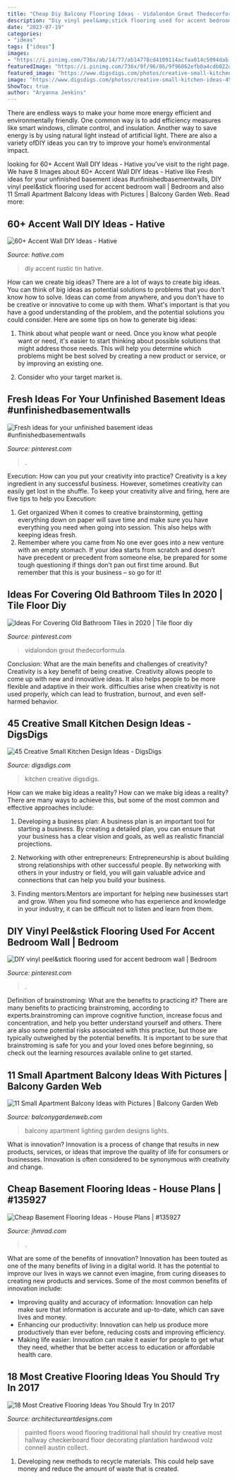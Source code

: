 ```yaml
---
title: "Cheap Diy Balcony Flooring Ideas - Vidalondon Grout Thedecorformula"
description: "Diy vinyl peel&amp;stick flooring used for accent bedroom wall"
date: "2023-07-19"
categories:
- "ideas"
tags: ["ideas"]
images:
- "https://i.pinimg.com/736x/ab/14/77/ab14778cd4109114acfaa014c5094dab.jpg"
featuredImage: "https://i.pinimg.com/736x/9f/96/86/9f96862efb0a4cdb022d219fa21497b6.jpg"
featured_image: "https://www.digsdigs.com/photos/creative-small-kitchen-ideas-45.jpg"
image: "https://www.digsdigs.com/photos/creative-small-kitchen-ideas-45.jpg"
ShowToc: true
author: "Aryanna Jenkins"
---
```



There are endless ways to make your home more energy efficient and environmentally friendly. One common way is to add efficiency measures like smart windows, climate control, and insulation. Another way to save energy is by using natural light instead of artificial light. There are also a variety ofDIY ideas you can try to improve your home’s environmental impact.

	

		
looking for 60+ Accent Wall DIY Ideas - Hative you've visit to the right page. We have 8 Images about 60+ Accent Wall DIY Ideas - Hative like Fresh ideas for your unfinished basement ideas #unfinishedbasementwalls, DIY vinyl peel&amp;stick flooring used for accent bedroom wall | Bedroom and also 11 Small Apartment Balcony Ideas with Pictures | Balcony Garden Web. Read more:
		
    
## 60+ Accent Wall DIY Ideas - Hative

<img loading=lazy src="https://hative.com/wp-content/uploads/2017/08/accent-wall-diy/54-accent-wall-diy-ideas.jpg" onerror="this.onerror=null;this.src='https://tse1.mm.bing.net/th?id=OIP.676RFhH_ATrSIkXmg11t4AHaLH&amp;pid=15.1';" alt="60+ Accent Wall DIY Ideas - Hative">

_Source: hative.com_

>diy accent rustic tin hative. 

	

How can we create big ideas?
There are a lot of ways to create big ideas. You can think of big ideas as potential solutions to problems that you don't know how to solve. Ideas can come from anywhere, and you don't have to be creative or innovative to come up with them. What's important is that you have a good understanding of the problem, and the potential solutions you could consider. Here are some tips on how to generate big ideas:
1. Think about what people want or need. Once you know what people want or need, it's easier to start thinking about possible solutions that might address those needs. This will help you determine which problems might be best solved by creating a new product or service, or by improving an existing one.

2. Consider who your target market is.

    
## Fresh Ideas For Your Unfinished Basement Ideas #unfinishedbasementwalls

<img loading=lazy src="https://i.pinimg.com/736x/9f/96/86/9f96862efb0a4cdb022d219fa21497b6.jpg" onerror="this.onerror=null;this.src='https://tse2.mm.bing.net/th?id=OIP.jbx1J5ZKiPccthcS8luG1AHaLH&amp;pid=15.1';" alt="Fresh ideas for your unfinished basement ideas #unfinishedbasementwalls">

_Source: pinterest.com_

>. 

	

Execution: How can you put your creativity into practice?
Creativity is a key ingredient in any successful business. However, sometimes creativity can easily get lost in the shuffle. To keep your creativity alive and firing, here are five tips to help you Execution:
1. Get organized
When it comes to creative brainstorming, getting everything down on paper will save time and make sure you have everything you need when going into session. This also helps with keeping ideas fresh.
2. Remember where you came from
No one ever goes into a new venture with an empty stomach. If your idea starts from scratch and doesn’t have precedent or precedent from someone else, be prepared for some tough questioning if things don’t pan out first time around. But remember that this is your business – so go for it!

    
## Ideas For Covering Old Bathroom Tiles In 2020 | Tile Floor Diy

<img loading=lazy src="https://i.pinimg.com/736x/ab/14/77/ab14778cd4109114acfaa014c5094dab.jpg" onerror="this.onerror=null;this.src='https://tse1.mm.bing.net/th?id=OIP.YYBIXAKgSzei9P5p7w7IbgHaKr&amp;pid=15.1';" alt="Ideas For Covering Old Bathroom Tiles in 2020 | Tile floor diy">

_Source: pinterest.com_

>vidalondon grout thedecorformula. 

	

Conclusion: What are the main benefits and challenges of creativity?
Creativity is a key benefit of being creative. Creativity allows people to come up with new and innovative ideas. It also helps people to be more flexible and adaptive in their work. difficulties arise when creativity is not used properly, which can lead to frustration, burnout, and even self- harmed behavior.

    
## 45 Creative Small Kitchen Design Ideas - DigsDigs

<img loading=lazy src="https://www.digsdigs.com/photos/creative-small-kitchen-ideas-45.jpg" onerror="this.onerror=null;this.src='https://tse1.mm.bing.net/th?id=OIP.Et7EsA0OVrquie2KbH2qdgHaJe&amp;pid=15.1';" alt="45 Creative Small Kitchen Design Ideas - DigsDigs">

_Source: digsdigs.com_

>kitchen creative digsdigs. 

	

How can we make big ideas a reality?
How can we make big ideas a reality? There are many ways to achieve this, but some of the most common and effective approaches include:
1. Developing a business plan: A business plan is an important tool for starting a business. By creating a detailed plan, you can ensure that your business has a clear vision and goals, as well as realistic financial projections.

2. Networking with other entrepreneurs: Entrepreneurship is about building strong relationships with other successful people. By networking with others in your industry or field, you will gain valuable advice and connections that can help you build your business.

3. Finding mentors:Mentors are important for helping new businesses start and grow. When you find someone who has experience and knowledge in your industry, it can be difficult not to listen and learn from them.


    
## DIY Vinyl Peel&amp;stick Flooring Used For Accent Bedroom Wall | Bedroom

<img loading=lazy src="https://i.pinimg.com/736x/59/e0/e4/59e0e4fa2f871490c96521285c3a3ce2--bedroom-wall-flooring.jpg" onerror="this.onerror=null;this.src='https://tse3.mm.bing.net/th?id=OIP.reB0AtYOrofjZeuNEAIo2AHaJ3&amp;pid=15.1';" alt="DIY vinyl peel&amp;stick flooring used for accent bedroom wall | Bedroom">

_Source: pinterest.com_

>. 

	

Definition of brainstroming: What are the benefits to practicing it?
There are many benefits to practicing brainstroming, according to experts.brainstroming can improve cognitive function, increase focus and concentration, and help you better understand yourself and others. There are also some potential risks associated with this practice, but those are typically outweighed by the potential benefits. It is important to be sure that brainstroming is safe for you and your loved ones before beginning, so check out the learning resources available online to get started.

    
## 11 Small Apartment Balcony Ideas With Pictures | Balcony Garden Web

<img loading=lazy src="https://balconygardenweb.com/wp-content/uploads/2016/02/small-balcony-lighting-designs.jpg" onerror="this.onerror=null;this.src='https://tse1.mm.bing.net/th?id=OIP.zf68-tZPtW23nNmvzIHhQQHaJ4&amp;pid=15.1';" alt="11 Small Apartment Balcony Ideas with Pictures | Balcony Garden Web">

_Source: balconygardenweb.com_

>balcony apartment lighting garden designs lights. 

	

What is innovation?
Innovation is a process of change that results in new products, services, or ideas that improve the quality of life for consumers or businesses. Innovation is often considered to be synonymous with creativity and change.

    
## Cheap Basement Flooring Ideas - House Plans | #135927

<img loading=lazy src="https://cdn.jhmrad.com/wp-content/uploads/cheap-basement-flooring-ideas_232913.jpg" onerror="this.onerror=null;this.src='https://tse4.mm.bing.net/th?id=OIP.y-Ty-YtYu8fZYpJr_-v78gHaJ4&amp;pid=15.1';" alt="Cheap Basement Flooring Ideas - House Plans | #135927">

_Source: jhmrad.com_

>. 

	

What are some of the benefits of innovation?
Innovation has been touted as one of the many benefits of living in a digital world. It has the potential to improve our lives in ways we cannot even imagine, from curing diseases to creating new products and services. Some of the most common benefits of innovation include: 
- Improving quality and accuracy of information: Innovation can help make sure that information is accurate and up-to-date, which can save lives and money. 
- Enhancing our productivity: Innovation can help us produce more productively than ever before, reducing costs and improving efficiency. 
- Making life easier: Innovation can make it easier for people to get what they need, whether that be better access to education or affordable health care.

    
## 18 Most Creative Flooring Ideas You Should Try In 2017

<img loading=lazy src="https://www.architectureartdesigns.com/wp-content/uploads/2017/02/8-2.jpg" onerror="this.onerror=null;this.src='https://tse4.mm.bing.net/th?id=OIP.ieZVsCX5qWubSgUqcoT9fwAAAA&amp;pid=15.1';" alt="18 Most Creative Flooring Ideas You Should Try In 2017">

_Source: architectureartdesigns.com_

>painted floors wood flooring traditional hall should try creative most hallway checkerboard floor decorating plantation hardwood volz connell austin collect. 

	

1. Developing new methods to recycle materials. This could help save money and reduce the amount of waste that is created.

